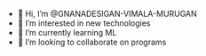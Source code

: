 - 👋 Hi, I’m @GNANADESIGAN-VIMALA-MURUGAN
- 👀 I’m interested in new technologies
- 🌱 I’m currently learning ML 
- 💞️ I’m looking to collaborate on programs



